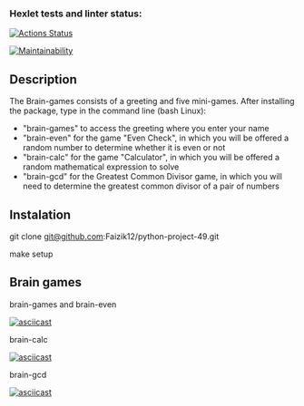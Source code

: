 ### Hexlet tests and linter status:
[![Actions Status](https://github.com/Faizik12/python-project-49/workflows/hexlet-check/badge.svg)](https://github.com/Faizik12/python-project-49/actions)

[![Maintainability](https://api.codeclimate.com/v1/badges/c3ee10cf6b2468e4aec0/maintainability)](https://codeclimate.com/github/Faizik12/python-project-49/maintainability)

## Description
The Brain-games consists of a greeting and five mini-games. 
After installing the package, type in the command line (bash Linux):
- "brain-games" to access the greeting where you enter your name
- "brain-even" for the game "Even Check", in which you will be offered a random number to determine whether it is even or not
- "brain-calc" for the game "Calculator", in which you will be offered a random mathematical expression to solve
- "brain-gcd" for the Greatest Common Divisor game, in which you will need to determine the greatest common divisor of a pair of numbers

## Instalation

git clone git@github.com:Faizik12/python-project-49.git

make setup

## Brain games

brain-games and brain-even

[![asciicast](https://asciinema.org/a/AcSnmPi50I1qVjbyCztRfbFs8.svg)](https://asciinema.org/a/AcSnmPi50I1qVjbyCztRfbFs8)

brain-calc

[![asciicast](https://asciinema.org/a/UduZeOM64sNJR6CLWI8sosiI5.svg)](https://asciinema.org/a/UduZeOM64sNJR6CLWI8sosiI5)

brain-gcd

[![asciicast](https://asciinema.org/a/jB45EBF6oB6GWRSDq6wvGzAGS.svg)](https://asciinema.org/a/jB45EBF6oB6GWRSDq6wvGzAGS)
